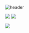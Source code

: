 ![header](https://capsule-render.vercel.app/api?type=waving&height=250&color=gradient&text=Minhee's%20Github%20💾&fontSize=40&desc=💻%20Backend%20Developer&fontAlignY=34&descAlignY=52&textBg=false&reversal=false&animation=fadeIn&rotate=0&strokeWidth=0)

<a href="https://nuvgw2810.tistory.com/" target="_blank"><img src="https://img.shields.io/badge/Tistory-FF5722?style=flat-square&logo=tistory&logoColor=#000000"/></a>
<a href="mailto:alsgml1341@gmail.com"><img src="https://img.shields.io/badge/Gmail-0677d1?style=flat-square&logo=Gmail&logoColor=black"/></a>


<img src="https://capsule-render.vercel.app/api?type=wave&color=blue&height=5&section=header&text=bold&fontSize=15" />
<!--
**minhee810/minhee810** is a ✨ _special_ ✨ repository because its `README.md` (this file) appears on your GitHub profile.

Here are some ideas to get you started:

- 🔭 I’m currently working on ...
- 🌱 I’m currently learning ...
- 👯 I’m looking to collaborate on ...
- 🤔 I’m looking for help with ...
- 💬 Ask me about ...
- 📫 How to reach me: ...
- 😄 Pronouns: ...
- ⚡ Fun fact: ...
-->
